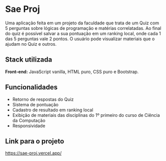 
# Sae Proj

Uma aplicação feita em um projeto da faculdade que trata de um Quiz com 5 perguntas sobre lógicas de programação e matérias correlatadas. Ao final do quiz é possível salvar a sua pontuação em um ranking local, onde cada 1 das 5 perguntas vale 2 pontos. O usuário pode visualizar materiais que o ajudam no Quiz e outros.


## Stack utilizada

**Front-end:** JavaScript vanilla, HTML puro, CSS puro e Bootstrap.



## Funcionalidades

- Retorno de respostas do Quiz
- Sistema de pontuação
- Cadastro de resultado em ranking local
- Exibição de materiais das disciplinas do 1º primeiro do curso de Ciência da Computação
- Responsividade


## Link para o projeto 

https://sae-proj.vercel.app/
